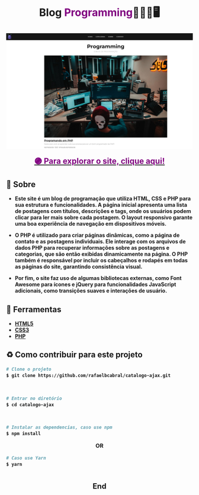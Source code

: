 <h1 align="center">
<p ><b>Blog <b style="text-decoration: none; color: purple">Programming</b>🧑🏽‍💻🖥️<b></p>

<img src="site.jpg" align="center">
<br>
</h1>


<a href="https://encurtador.com.br/ntNV8">
<h2 style="text-align: center; margin: 0; color: purple"> 🟣 Para explorar o site, clique aqui!</h2></a>


## 📔 Sobre

- Este site é um blog de programação que utiliza HTML, CSS e PHP para sua estrutura e funcionalidades. A página inicial apresenta uma lista de postagens com títulos, descrições e tags, onde os usuários podem clicar para ler mais sobre cada postagem. O layout responsivo garante uma boa experiência de navegação em dispositivos móveis.

- O PHP é utilizado para criar páginas dinâmicas, como a página de contato e as postagens individuais. Ele interage com os arquivos de dados PHP para recuperar informações sobre as postagens e categorias, que são então exibidas dinamicamente na página. O PHP também é responsável por incluir os cabeçalhos e rodapés em todas as páginas do site, garantindo consistência visual.

- Por fim, o site faz uso de algumas bibliotecas externas, como Font Awesome para ícones e jQuery para funcionalidades JavaScript adicionais, como transições suaves e interações de usuário. 


## 🔨 Ferramentas

- [HTML5](https://www.w3schools.com/html/)
- [CSS3](https://www.w3schools.com/css/)
- [PHP](https://www.w3schools.com/php/)


## ♻️ Como contribuir para este projeto

```bash
# Clone o projeto
$ git clone https://github.com/rafaelbcabral/catalogo-ajax.git
````
<br>

````bash
# Entrar no diretório
$ cd catalogo-ajax
````
<br>

````bash
# Instalar as dependencias, caso use npm
$ npm install
````

<p style="text-align: center; font-size: 15px; "><b>OR</b></p>

````bash
# Caso use Yarn
$ yarn
````

<h1></h1>
<p style="text-align: center; font-weight: bold; font-size: 20px">End</p>